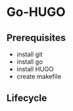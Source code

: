 # Go-HUGO

## Prerequisites

- install git
- install go
- install HUGO
- create makefile

## Lifecycle
